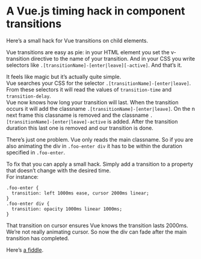 <!--
  id: 3319
  date: 2017-01-28
  modified: 2019-09-27
  slug: vue-js-timing-hack-component-transitions
  type: post
  header: studio04.jpg
  categories: code, CSS, JavaScript
  tags: CSS, Vue, transition
  metaKeyword: transition
-->

# A Vue.js timing hack in component transitions

Here’s a small hack for Vue transitions on child elements.

Vue transitions are easy as pie: in your HTML element you set the v-transition directive to the name of your transition. And in your CSS you write selectors like `.[transitionName]-[enter|leave][-active]`. And that’s it.

It feels like magic but it’s actually quite simple.  
Vue searches your CSS for the selector `.[transitionName]-[enter|leave]`. From these selectors it will read the values of `transition-time` and `transition-delay`.  
Vue now knows how long your transition will last. When the transition occurs it will add the classname `.[transitionName]-[enter|leave]`. On the n  
next frame this classname is removed and the classname `.[transitionName]-[enter|leave]-active` is added. After the transition duration this last one is removed and our transition is done.

There’s just one problem. Vue only reads the main classname. So if you are also animating the div in `.foo-enter div` it has to be within the duration specified in `.foo-enter`.

To fix that you can apply a small hack. Simply add a transition to a property that doesn’t change with the desired time.  
For instance:

    .foo-enter {
      transition: left 1000ms ease, cursor 2000ms linear;
    }
    .foo-enter div {
      transition: opacity 1000ms linear 1000ms;
    }

That transition on cursor ensures Vue knows the transition lasts 2000ms. We’re not really animating cursor. So now the div can fade after the main transition has completed.

Here’s [a fiddle](https://jsfiddle.net/Sjeiti/sqyoxs8d/).